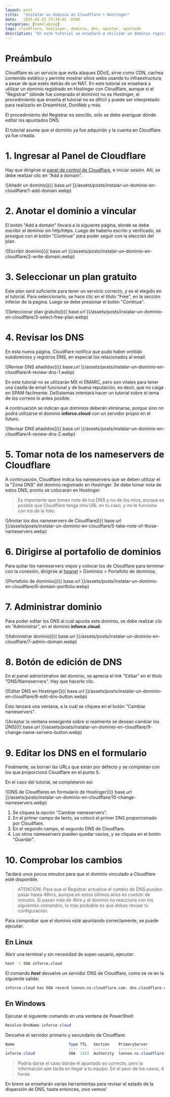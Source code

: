 ```yaml
---
layout: post
title:  "Instalar un dominio en Cloudflare • Hostinger"
date:   2025-02-23 23:30:02 -0300
categories: [homelabing]
tags: cloudflare, hostinger, dominio, dns, apuntar, apuntado
description: "En este tutorial se enseñará a utilizar un dominio registrado en Hostinger con Cloudflare"
---
```


# Preámbulo

Cloudflare es un servicio que evita ataques DDoS, sirve como CDN, cachea contenido estático y permite mostrar sitios webs usando tu infraestructura, a pesar de que estés detrás de un NAT. En este tutorial se enseñará a utilizar un dominio registrado en Hostinger con Cloudflare, aunque si el "Registrar" (dónde fue comprado el dominio) no es Hostinger, el procedimiento que enseña el tutorial no es difícil y puede ser interpretado para realizarlo en DreamHost, DonWeb y más.

El procedimiento del Registrar es sencillo, sólo se debe averiguar dónde editar los apuntados DNS.

El tutorial asume que el dominio ya fue adquirido y la cuenta en Cloudflare ya fue creada.

# 1. Ingresar al Panel de Cloudflare

Hay que dirigirse al [panel de control de Cloudflare](https://dash.cloudflare.com/), e iniciar sesión. Allí, se debe realizar clic en "Add a domain".

![Añadir un dominio]({{ base.url }}/assets/posts/instalar-un-dominio-en-cloudflare/1-add-domain.webp)

# 2. Anotar el dominio a vincular

El botón "Add a domain" llevará a la siguiente página, dónde se debe escribir el dominio sin http/https. Luego de haberlo escrito y verificado, se prosigue con el botón "Continue" para poder seguir con la elección del plan.

![Escribir dominio]({{ base.url }}/assets/posts/instalar-un-dominio-en-cloudflare/2-write-domain.webp)

# 3. Seleccionar un plan gratuito

Este plan será suficiente para tener un servicio correcto, y es el elegido en el tutorial. Para seleccionarlo, se hace clic en el título "Free", en la sección inferior de la página. Luego se debe presionar el botón "Continue".

![Seleccionar plan gratuito]({{ base.url }}/assets/posts/instalar-un-dominio-en-cloudflare/3-select-free-plan.webp)

# 4. Revisar los DNS

En esta nueva página, Cloudflare notifica que pudo haber omitido subdominios y registros DNS, en especial los relacionados al email.

![Revisar DNS añadidos]({{ base.url }}/assets/posts/instalar-un-dominio-en-cloudflare/4-review-dns-1.webp)

En este tutorial no se utilizarán MX ni DMARC, pero son vitales para tener una casilla de email funcional y de buena reputación, es decir, que no caiga en SPAM fácilmente. DeSistemas intentará hacer un tutorial sobre el tema de los correos lo antes posible.

A continuación se indican que dominios deberán eliminarse, porque sino no podrá utilizarse el dominio **inforce.cloud** con un servidor propio en el futuro.

![Revisar DNS añadidos]({{ base.url }}/assets/posts/instalar-un-dominio-en-cloudflare/4-review-dns-2.webp)

# 5. Tomar nota de los nameservers de Cloudflare

A continuación, Cloudflare indica los nameservers que se deben utilizar el la "Zona DNS" del dominio registrado en Hostinger. Se debe tomar nota de estos DNS, pronto se colocarán en Hostinger.

> Es importante que tomes nota de tus DNS y no de los míos, porque es posible que Cloudflare tenga otra URL en tu caso, y no te funcione con los de la foto.

![Anotar los dos nameservers de Cloudflare]({{ base.url }}/assets/posts/instalar-un-dominio-en-cloudflare/5-take-note-of-those-nameservers.webp)

# 6. Dirigirse al portafolio de dominios

Para quitar los nameservers viejos y colocar los de Cloudflare para terminar con la conexión, dirigirse al [hpanel](https://hpanel.hostinger.com/) > Dominios > Portafolio de dominios.

![Portafolio de dominios]({{ base.url }}/assets/posts/instalar-un-dominio-en-cloudflare/6-domain-portfolio.webp)

# 7. Administrar dominio

Para poder editar los DNS al cuál apunta este dominio, se debe realizar clic en "Administrar", en el dominio **inforce.cloud**.

![Administrar dominio]({{ base.url }}/assets/posts/instalar-un-dominio-en-cloudflare/7-admin-domain.webp)

# 8. Botón de edición de DNS

En el panel administrativo del dominio, se aprecia el link "Editar" en el título "DNS/Nameservers". Hay que hacerle clic.

![Editar DNS en Hostinger]({{ base.url }}/assets/posts/instalar-un-dominio-en-cloudflare/8-edit-dns-button.webp)

Ésto lanzará una ventana, a la cuál se cliquea en el botón "Cambiar nameservers".

![Aceptar la ventana emergente sobre si realmente se desean cambiar los DNS]({{ base.url }}/assets/posts/instalar-un-dominio-en-cloudflare/9-change-name-servers-button.webp)

# 9. Editar los DNS en el formulario

Finalmente, se borran las URLs que están por defecto y se completan con los que proporcionó Cloudflare en el punto 5.

En el caso del tutorial, se completaron así:

![DNS de Cloudflares en formulario de Hostinger]({{ base.url }}/assets/posts/instalar-un-dominio-en-cloudflare/10-change-nameservers.webp)

1. Se cliquea la opción "Cambiar nameservers".
2. En el primer campo de texto, se colocó el primer DNS proporcionado por Cloudflare.
3. En el segundo campo, el segundo DNS de Cloudflare.
4. Los otros nameservers pueden quedar vacíos, y se cliquea en el botón "Guardar".

# 10. Comprobar los cambios

Tardará unos pocos minutos para que el dominio vinculado a Cloudflare esté disponible.

> ATENCIÓN: Para que el Registrar actualice el cambio de DNS pueden pasar hasta 48hrs, aunque en estos últimos años es cuetión de minutos. Si pasan más de 4hrs y el dominio no reacciona con los siguientes comandos, lo más probable es que debas revisar tu configuración.

Para comprobar que el dominio esté apuntando correctamente, se puede ejecutar:

## En Linux

Abrir una terminal y sin necesidad de super-usuario, ejecutar:

```bash
host -t SOA inforce.cloud
```

El comando ***host*** devuelve un servidor DNS de Cloudflare, como se ve en la siguiente salida:

```bash
inforce.cloud has SOA record lennon.ns.cloudflare.com. dns.cloudflare.com. 2365636038 10000 2400 604800 1800
```

## En Windows

Ejecutar el siguiente comando en una ventana de PowerShell:

```powershell
Resolve-DnsName inforce.cloud
```

Devuelve el servidor primario y secundario de Cloudflare: 

```powershell
Name                        Type TTL   Section    PrimaryServer               NameAdministrator           SerialNumber
----                        ---- ---   -------    -------------               -----------------           ------------
inforce.cloud               SOA  1423  Authority  lennon.ns.cloudflare.com    dns.cloudflare.com          2365636038
```

> Podría darse el caso dónde el apuntado es correcto, pero la información aún tarda en llegar a tu equipo. En el peor de los casos, 4 horas.

En breve se enseñarán varias herramientas para revisar el estado de la dispersión de DNS, hasta entonces, ¡nos vemos!